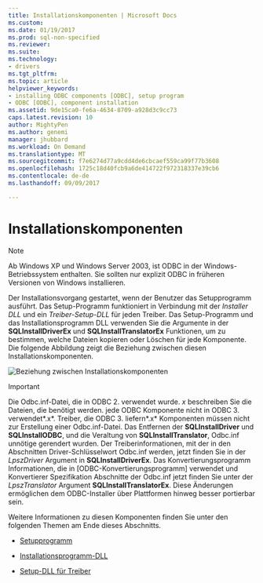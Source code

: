 ```yaml
---
title: Installationskomponenten | Microsoft Docs
ms.custom: 
ms.date: 01/19/2017
ms.prod: sql-non-specified
ms.reviewer: 
ms.suite: 
ms.technology:
- drivers
ms.tgt_pltfrm: 
ms.topic: article
helpviewer_keywords:
- installing ODBC components [ODBC], setup program
- ODBC [ODBC], component installation
ms.assetid: 9de15ca0-fe6a-4634-8709-a928d3c9cc73
caps.latest.revision: 10
author: MightyPen
ms.author: genemi
manager: jhubbard
ms.workload: On Demand
ms.translationtype: MT
ms.sourcegitcommit: f7e6274d77a9cdd4de6cbcaef559ca99f77b3608
ms.openlocfilehash: 1725c18d40fcb9a6de414722f972318337e39cb6
ms.contentlocale: de-de
ms.lasthandoff: 09/09/2017

---
```

# <a name="installation-components"></a>Installationskomponenten
> [!NOTE]  
>  Ab Windows XP und Windows Server 2003, ist ODBC in der Windows-Betriebssystem enthalten. Sie sollten nur explizit ODBC in früheren Versionen von Windows installieren.  
  
 Der Installationsvorgang gestartet, wenn der Benutzer das Setupprogramm ausführt. Das Setup-Programm funktioniert in Verbindung mit der *Installer DLL* und ein *Treiber-Setup-DLL* für jeden Treiber. Das Setup-Programm und das Installationsprogramm DLL verwenden Sie die Argumente in der **SQLInstallDriverEx** und **SQLInstallTranslatorEx** Funktionen, um zu bestimmen, welche Dateien kopieren oder Löschen für jede Komponente. Die folgende Abbildung zeigt die Beziehung zwischen diesen Installationskomponenten.  
  
 ![Beziehung zwischen Installationskomponenten](../../../odbc/reference/install/media/pr29.gif "pr29")  
  
> [!IMPORTANT]  
>  Die Odbc.inf-Datei, die in ODBC 2. verwendet wurde. *x* beschreiben Sie die Dateien, die benötigt werden. jede ODBC Komponente nicht in ODBC 3. verwendet*.x*. Treiber, die ODBC 3. liefern*.x* Komponenten müssen nicht zur Erstellung einer Odbc.inf-Datei. Das Entfernen der **SQLInstallDriver** und **SQLInstallODBC**, und die Veraltung von **SQLInstallTranslator**, Odbc.inf unnötige gerendert wurden. Der Treiberinformationen, mit der in den Abschnitten Driver-Schlüsselwort Odbc.inf werden, jetzt finden Sie in der *LpszDriver* Argument in **SQLInstallDriverEx**. Das Konvertierungsprogramm Informationen, die in [ODBC-Konvertierungsprogramm] verwendet und Konvertierer Spezifikation Abschnitte der Odbc.inf jetzt finden Sie unter der *LpszTranslator* Argument **SQLInstallTranslatorEx**. Diese Änderungen ermöglichen dem ODBC-Installer über Plattformen hinweg besser portierbar sein.  
  
 Weitere Informationen zu diesen Komponenten finden Sie unter den folgenden Themen am Ende dieses Abschnitts.  
  
-   [Setupprogramm](../../../odbc/reference/install/setup-program.md)  
  
-   [Installationsprogramm-DLL](../../../odbc/reference/install/installer-dll.md)  
  
-   [Setup-DLL für Treiber](../../../odbc/reference/install/driver-setup-dll.md)

